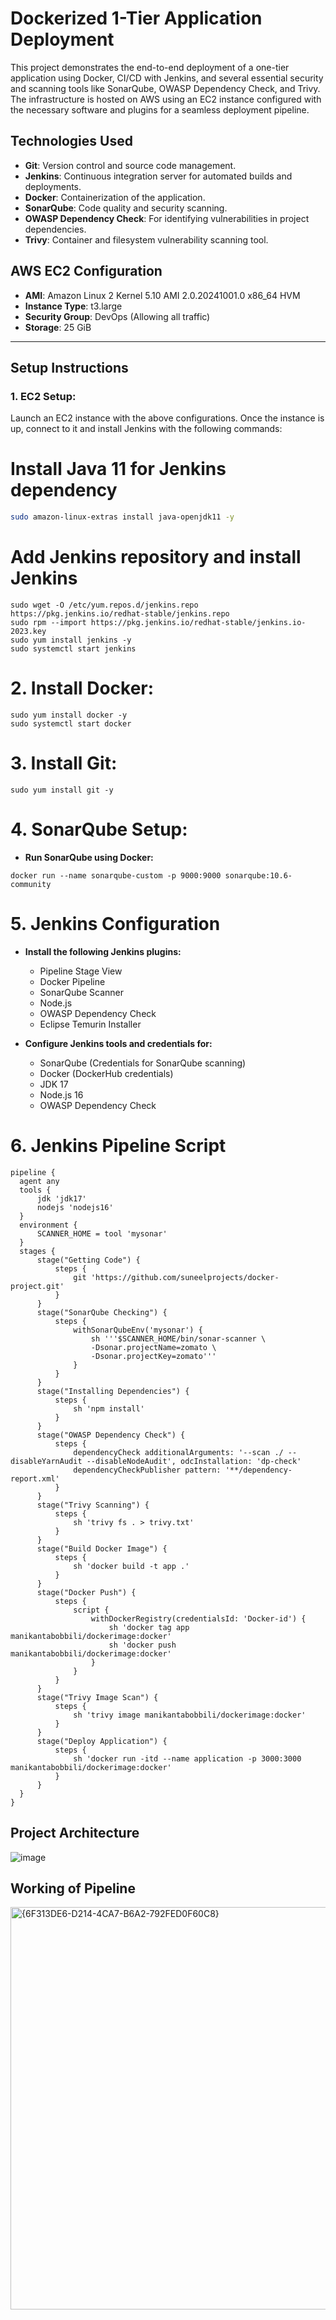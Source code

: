 # Dockerized 1-Tier Application Deployment

This project demonstrates the end-to-end deployment of a one-tier application using Docker, CI/CD with Jenkins, and several essential security and scanning tools like SonarQube, OWASP Dependency Check, and Trivy. The infrastructure is hosted on AWS using an EC2 instance configured with the necessary software and plugins for a seamless deployment pipeline.

## **Technologies Used**
- **Git**: Version control and source code management.
- **Jenkins**: Continuous integration server for automated builds and deployments.
- **Docker**: Containerization of the application.
- **SonarQube**: Code quality and security scanning.
- **OWASP Dependency Check**: For identifying vulnerabilities in project dependencies.
- **Trivy**: Container and filesystem vulnerability scanning tool.

## **AWS EC2 Configuration**
- **AMI**: Amazon Linux 2 Kernel 5.10 AMI 2.0.20241001.0 x86_64 HVM
- **Instance Type**: t3.large
- **Security Group**: DevOps (Allowing all traffic)
- **Storage**: 25 GiB

---

## **Setup Instructions**

### 1. **EC2 Setup:**
Launch an EC2 instance with the above configurations. Once the instance is up, connect to it and install Jenkins with the following commands:


# Install Java 11 for Jenkins dependency
```bash
sudo amazon-linux-extras install java-openjdk11 -y
```
# Add Jenkins repository and install Jenkins
```
sudo wget -O /etc/yum.repos.d/jenkins.repo https://pkg.jenkins.io/redhat-stable/jenkins.repo
sudo rpm --import https://pkg.jenkins.io/redhat-stable/jenkins.io-2023.key
sudo yum install jenkins -y
sudo systemctl start jenkins
```

# 2. **Install Docker:**
```
sudo yum install docker -y
sudo systemctl start docker
```
# 3. **Install Git:**
```
sudo yum install git -y
```
# 4. **SonarQube Setup:**
- **Run SonarQube using Docker:**
```
docker run --name sonarqube-custom -p 9000:9000 sonarqube:10.6-community
```

# 5. **Jenkins Configuration**

- **Install the following Jenkins plugins:**
  - Pipeline Stage View
  - Docker Pipeline
  - SonarQube Scanner
  - Node.js
  - OWASP Dependency Check
  - Eclipse Temurin Installer

- **Configure Jenkins tools and credentials for:**
  - SonarQube (Credentials for SonarQube scanning)
  - Docker (DockerHub credentials)
  - JDK 17
  - Node.js 16
  - OWASP Dependency Check


# 6. **Jenkins Pipeline Script**

  ```
  pipeline {
    agent any
    tools {
        jdk 'jdk17'
        nodejs 'nodejs16'
    }
    environment {
        SCANNER_HOME = tool 'mysonar'
    }
    stages {
        stage("Getting Code") {
            steps {
                git 'https://github.com/suneelprojects/docker-project.git'
            }
        }
        stage("SonarQube Checking") {
            steps {
                withSonarQubeEnv('mysonar') {
                    sh '''$SCANNER_HOME/bin/sonar-scanner \
                    -Dsonar.projectName=zomato \
                    -Dsonar.projectKey=zomato'''
                }
            }
        }
        stage("Installing Dependencies") {
            steps {
                sh 'npm install'
            }
        }
        stage("OWASP Dependency Check") {
            steps {
                dependencyCheck additionalArguments: '--scan ./ --disableYarnAudit --disableNodeAudit', odcInstallation: 'dp-check'
                dependencyCheckPublisher pattern: '**/dependency-report.xml'
            }
        }
        stage("Trivy Scanning") {
            steps {
                sh 'trivy fs . > trivy.txt'
            }
        }
        stage("Build Docker Image") {
            steps {
                sh 'docker build -t app .'
            }
        }
        stage("Docker Push") {
            steps {
                script {
                    withDockerRegistry(credentialsId: 'Docker-id') {
                        sh 'docker tag app manikantabobbili/dockerimage:docker'
                        sh 'docker push manikantabobbili/dockerimage:docker'
                    }
                }
            }
        }
        stage("Trivy Image Scan") {
            steps {
                sh 'trivy image manikantabobbili/dockerimage:docker'
            }
        }
        stage("Deploy Application") {
            steps {
                sh 'docker run -itd --name application -p 3000:3000 manikantabobbili/dockerimage:docker'
            }
        }
    }
}
```
## **Project Architecture**

![image](https://github.com/user-attachments/assets/6f2d9ce2-774b-45e2-a62d-943a9795613d)


## **Working of Pipeline**
<img width="644" alt="{6F313DE6-D214-4CA7-B6A2-792FED0F60C8}" src="https://github.com/user-attachments/assets/531f336e-aa0a-46cd-ab3c-791e8bfb34b1">


